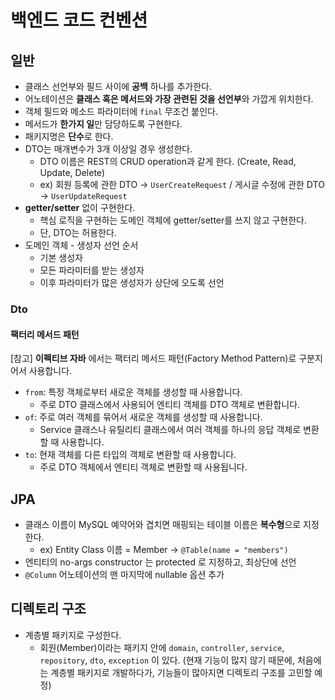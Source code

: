 # 백엔드 코드 컨벤션

## 일반
- 클래스 선언부와 필드 사이에 **공백** 하나를 추가한다.
- 어노테이션은 **클래스 혹은 메서드와 가장 관련된 것을 선언부**와 가깝게 위치한다.
- 객체 필드와 메소드 파라미터에 `final` 무조건 붙인다.
- 메서드가 **한가지 일**만 담당하도록 구현한다.
- 패키지명은 **단수**로 한다.
- DTO는 매개변수가 3개 이상일 경우 생성한다.
    - DTO 이름은 REST의 CRUD operation과 같게 한다. (Create, Read, Update, Delete)
    - ex) 회원 등록에 관한 DTO -> `UserCreateRequest` / 게시글 수정에 관한 DTO -> `UserUpdateRequest`
- **getter/setter** 없이 구현한다.
    - 핵심 로직을 구현하는 도메인 객체에 getter/setter를 쓰지 않고 구현한다.
    - 단, DTO는 허용한다.
- 도메인 객체 - 생성자 선언 순서
    - 기본 생성자
    - 모든 파라미터를 받는 생성자
    - 이후 파라미터가 많은 생성자가 상단에 오도록 선언

### Dto
#### 팩터리 메서드 패턴

[참고] **이펙티브 자바** 에서는 팩터리 메서드 패턴(Factory Method Pattern)로 구분지어서 사용합니다.
- `from`: 특정 객체로부터 새로운 객체를 생성할 때 사용합니다.
    - 주로 DTO 클래스에서 사용되어 엔티티 객체를 DTO 객체로 변환합니다.
- `of`: 주로 여러 객체를 묶어서 새로운 객체를 생성할 때 사용합니다.
    - Service 클래스나 유틸리티 클래스에서 여러 객체를 하나의 응답 객체로 변환할 때 사용합니다.
- `to`: 현재 객체를 다른 타입의 객체로 변환할 때 사용합니다.
    - 주로 DTO 객체에서 엔티티 객체로 변환할 때 사용됩니다.


## JPA
- 클래스 이름이 MySQL 예약어와 겹치면 매핑되는 테이블 이름은 **복수형**으로 지정한다.
  - ex) Entity Class 이름 = Member -> `@Table(name = "members")`
- 엔티티의 no-args constructor 는 protected 로 지정하고, 최상단에 선언
- `@Column` 어노테이션의 맨 마지막에 nullable 옵션 추가

## 디렉토리 구조
- 계층별 패키지로 구성한다.
  - 회원(Member)이라는 패키지 안에 `domain`, `controller`, `service`, `repository`, `dto`, `exception` 이 있다.
    (현재 기능이 많지 않기 때문에, 처음에는 계층별 패키지로 개발하다가, 기능들이 많아지면 디렉토리 구조를 고민할 예정)